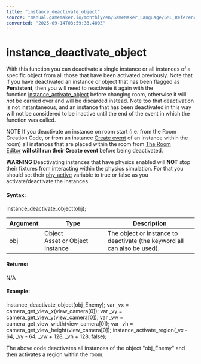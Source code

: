 ```yaml
---
title: "instance_deactivate_object"
source: "manual.gamemaker.io/monthly/en/GameMaker_Language/GML_Reference/Asset_Management/Instances/Deactivating_Instances/instance_deactivate_object.htm"
converted: "2025-09-14T03:59:33.400Z"
---
```


# instance\_deactivate\_object

With this function you can deactivate a single instance or all instances of a specific object from all those that have been activated previously. Note that if you have deactivated an instance or object that has been flagged as **Persistent**, then you will need to reactivate it again with the function [instance\_activate\_object](instance_activate_object.md) before changing room, otherwise it will _not_ be carried over and will be discarded instead. Note too that deactivation is not instantaneous, and an instance that has been deactivated in this way will not be considered to be inactive until the end of the event in which the function was called.

NOTE If you deactivate an instance on room start (i.e. from the Room Creation Code, or from an instance [Create event](../../../../../The_Asset_Editors/Object_Properties/Object_Events.md) of an instance within the room) all instances that are placed within the room from [The Room Editor](../../../../../The_Asset_Editors/Rooms.md) **will still run their Create event** before being deactivated.

**WARNING** Deactivating instances that have physics enabled will **NOT** stop their fixtures from interacting within the physics simulation. For that you should set their [phy\_active](../../../Physics/Physics_Variables/phy_active.md) variable to true or false as you activate/deactivate the instances.

#### Syntax:

instance\_deactivate\_object(obj);

| Argument | Type | Description |
| --- | --- | --- |
| obj | Object Asset or Object Instance | The object or instance to deactivate (the keyword all can also be used). |

#### Returns:

N/A

#### Example:

instance\_deactivate\_object(obj\_Enemy);
var \_vx = camera\_get\_view\_x(view\_camera\[0\]);
var \_vy = camera\_get\_view\_y(view\_camera\[0\]);
var \_vw = camera\_get\_view\_width(view\_camera\[0\]);
var \_vh = camera\_get\_view\_height(view\_camera\[0\]);
instance\_activate\_region(\_vx - 64, \_vy - 64, \_vw + 128, \_vh + 128, false);

The above code deactivates all instances of the object "obj\_Enemy" and then activates a region within the room.